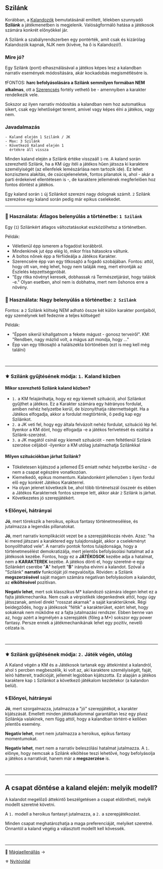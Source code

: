 ## Szilánk

Korábban, a [Kalandozók](012_kalandozok_elotortenet_szemelyiseg_felszereles.md) bemutatásánál említett, lélekben szunnyadó **Szilánk** a játékmenetben is megjelenik. Valóságformáló hatása a játékosok számára konkrét előnyökkel jár.

A Szilánk a szabályrendszerben egy pontérték, amit csak és kizárólag Kalandozók kapnak, NJK nem (kivéve, ha ő is Kalandozó!).

### Mire jó?

Egy Szilánk (pont) elhasználásával a játékos képes lesz a kalandban narratív események módosítására, akár kockadobás megismétlésére is.

❗FONTOS: **harc befolyásolására a Szilánk semmilyen formában NEM alkalmas**, ott a [Szerencsés](fortelyok.altalanos/szerencses.md) fortély vethető be - amennyiben a karakter rendelkezik vele.

Sokszor az ilyen narratív módosítás a kalandban nem hoz automatikus sikert, csak egy lehetőséget teremt, amivel vagy képes élni a játékos, vagy nem.

### Javadalmazás

```
- Kaland elején 1 Szilánk / JK
- Max: 3 Szilánk
- Következő Kaland elején 1 
  értékre áll vissza
```

Minden kaland elején a Szilánk értéke visszaáll `1`-re. A kaland során szerezhető Szilánk, ha a KM úgy ítéli a játékos hűen játssza ki karaktere személyiségét (az ellenfelek lemészárlása nem tartozik ide). Ez lehet konzisztens alakítás, de csúcsjeleneletek, fontos pilanatok is, ahol - akár a parti érdekeivel ellentétesen is -, de karaktere jellemének megferlelően hoz fontos döntést a játékos.

Egy kaland során `1` új Szilánkot szerezni nagy dolognak számít. `2` Szilánk szerezése egy kaland során pedig már epikus cselekedet.

---
### 🔆 Használata: Átlagos belenyúlás a történetbe: `1 Szilánk`

Egy (`1`) Szilánkért átlagos változtatásokat eszközölhetsz a történetben.

Példák:
- Véletlenül épp ismerem a fogadóst korábbról.
- Mindenkinek jut épp elég ló, mikor friss hátasokra váltunk.
- A boltos nőnek épp a férfiideálja a Játékos Karakter.
- Szerencsére épp van egy titkosajtó a fogadó szobájában. Fontos: attól, hogy ott van, még lehet, hogy nem taláják meg, mert elrontják az Észlelés képzettségpróbát.
- "Egy ritka növényt keresek, dobhassak rá Természetjárást, hogy találok -e." Olyan esetben, ahol nem is dobhatna, mert nem őshonos erre a növény.

### 🔆 Használata: Nagy belenyúlás a történetbe: `2 Szilánk`

Fontos: a `2` Szilánk költség NEM adható össze két külön karakter pontjaiból, egy személynek kell fedeznie a teljes költséget!

Példák:
- "Éppen sikerül kihallgatnom a fekete mágust - gonosz terveiről". KM: "Rendben, nagy mázlid volt, a mágus azt mondja, hogy ..."
- Épp van egy titkosajtó a halálszekta börtönében (ezt is meg kell még találni)

<br />

---
### ⚜️ Szilánk gyűjtésének módja: `1.` Kaland közben

#### Mikor szerezhető Szilánk kaland közben?

- `1.` a KM felajánlhatja, hogy ez egy kiemelt szituáció, ahol Szilánkot gyűjthet a játékos. Ez a Karakter számára egy hátrányos fordulat, amiben nehéz helyzetbe kerül, de bizonyíthatja rátermettségét. Ha a Játékos elfogadja, akkor a fordulat megtörténik, ő pedig kap egy Szilánkot.
- `2.` a JK veti fel, hogy egy általa felvázolt nehéz fordulat, szituáció lép fel. Ilyenkor a KM dönt, hogy elfogadja -e a játékos ferlvetését és ezáltal a Szilánk-szerzést.
- `3.` a JK magától csinál egy kiemelt szituációt - nem feltétlenül Szilánk szerzése céljából -ilyenkor a KM utólag jutalmazhatja Szilánkkal

#### Milyen szituációkban járhat **Szilánk**?

- Tökéletesen kijátszod a jellemed ÉS emiatt nehéz helyzetbe kerülsz - de nem a csapat egészére vonatkozóan.
- Kiemelkedő, epikus momentum. Kalandonként jellemzően `1` ilyen fordul elő egy konkrét Játékos Karakterrel.
- Ha olyan jelenet következik be, ahol több történetszál összeér és ebben a Játékos Karakternek fontos szerepe lett, akkor akár `2` Szilánk is járhat.
- Következetes jó szerepjátékért.

### 🌀 Előnyei, hátrányai

**Jó**, mert törekszik a heroikus, epikus fantasy történetmesélése, és jutalmazza a legendás pillanatokat.

**Jó**, mert narratív komplikációt vezet be a szerepjátékozás révén. Azaz: "ha ki mered játszani a karaktered egy tulajdonságát, akkor a cselekményt bonyolíthatod vele". A narratív pontok fontos tulajdonsága, hogy a történetmesélést demokratizálja, mert jelentős befolyásolási hatalmat ad a játékosok kezébe. Fontos, hogy ez a **JÁTÉKOSOK** kezébe adja a hatalmat, nem a **KARAKTEREK** kezébe. A játékos dönti el, hogy szeretné-e egy Szilánkért cserébe "**A**" helyett "**B**" irányba elvinni a kalandot. Szóval a "Szilánk" **narratív** funkcióját jól megvalósítja. Röviden: a Szilánk **megszerzésével** saját magam számára negatívan befolyásolom a kalandot, az **elköltésével** pozitívan.

 **Negatív lehet**, mert sok klasszikus M\* kalandozó számára idegen lehet ez a fajta játékmechanika. Nem csak a vérpistikék idegenkednek attól, hogy úgy játsszanak, amivel direkt "rosszat akarnak" a saját karakterüknek. Régi beidegződés, hogy a játékosok "féltik" a karakterüket, ezért lehet, hogy sokaknak nem működne ez a fajta jutalmazási rendszer. Ebben benne van az, hogy azért a legmélyén a szerepjáték (főleg a M\*) sokszor egy power fantasy. Persze ennek a játékmechanikának lehet egy pozitív, nevelő célzata is.

<br />

---
### ⚜️ Szilánk gyűjtésének módja: `2.` Játék végén, utólag

A Kaland végén a KM és a Játékosok tartanak egy áttekintést a kalandról, ahol `5` percben megbeszélik, ki volt az, aki karaktere személyiségét, faját, leíró háttereit, tradícióját, jellemét legjobban kijátszotta. Ez alapján a játékos karaktere kap `1` Szilánkot a következő játékalom kezdetekor (a kalandon belül).

### 🌀 Előnyei, hátrányai

**Jó**, mert szorgalmazza, jutalmazza a "jó" szerepjátékot, a karakter kijátszását. Emellett minden játékalkalommal garantáltan lesz egy plusz Szilánkja valakinek, nem függ attól, hogy a kalandban történt-e kellően jelentős esemény.

 **Negatív lehet**, mert nem jutalmazza a heroikus, epikus fantasy momentumokat.
 
 **Negatív lehet**, mert nem a narratív beleszólási hatalmat jutalmazza. A `1.` előnye, hogy nemcsak a Szilánk elköltése teszi lehetővé, hogy befolyásolja a játékos a narratívát, hanem már a **megszerzése** is.

<br />

---
## A csapat döntése a kaland elején: melyik modell?

A kalandot megelőző áttekintő beszélgetésen a csapat eldöntheti, melyik modellt szeretné követni.

A `1.` modell a heroikus fantasyt jutalmazza, a `2.` a szerepjátékozást.

Minden csapat meghatározhatja a maga preferenciáját, melyiket szeretné. Onnantól a kaland végéig a választott modellt kell kövessék.

<br />

---

🔗 [Mágiaellenállás](017_04_magiaellenallas.md) →

⚜️ [Nyitóoldal](start.md#1-karakteralkot%C3%A1s)
